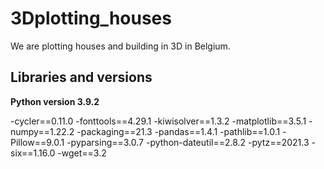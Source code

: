 # 3Dplotting_houses
We are plotting houses and building in 3D in Belgium.

## Libraries and versions 

**Python version 3.9.2** 

-cycler==0.11.0 
-fonttools==4.29.1
-kiwisolver==1.3.2
-matplotlib==3.5.1
-numpy==1.22.2
-packaging==21.3
-pandas==1.4.1
-pathlib==1.0.1
-Pillow==9.0.1
-pyparsing==3.0.7
-python-dateutil==2.8.2
-pytz==2021.3
-six==1.16.0
-wget==3.2
